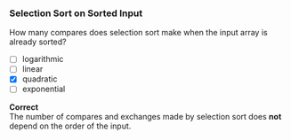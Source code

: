 ### Selection Sort on Sorted Input

How many compares does selection sort make when the input array is already sorted?

- [ ] logarithmic  
- [ ] linear  
- [x] quadratic  
- [ ] exponential

**Correct**  
The number of compares and exchanges made by selection sort does **not** depend on the order of the input.
